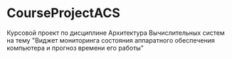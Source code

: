 # CourseProjectACS
Курсовой проект по дисциплине Архитектура Вычислительных систем на тему "Виджет мониторинга состояния аппаратного обеспечения компьютера и прогноз времени его работы"
